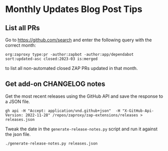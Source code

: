 # Monthly Updates Blog Post Tips

## List all PRs
Go to https://github.com/search and enter the following query with the correct month:

```
org:zaproxy type:pr -author:zapbot -author:app/dependabot sort:updated-asc closed:2023-03 is:merged
```

to list all non-automated closed ZAP PRs updated in that month.

## Get add-on CHANGELOG notes

Get the most recent releases using the GitHub API and save the response to a JSON file.

```shell
gh api -H "Accept: application/vnd.github+json"  -H "X-GitHub-Api-Version: 2022-11-28" /repos/zaproxy/zap-extensions/releases > releases.json
```

Tweak the date in the `generate-release-notes.py` script and run it against the json file.

```shell
./generate-release-notes.py releases.json
```

